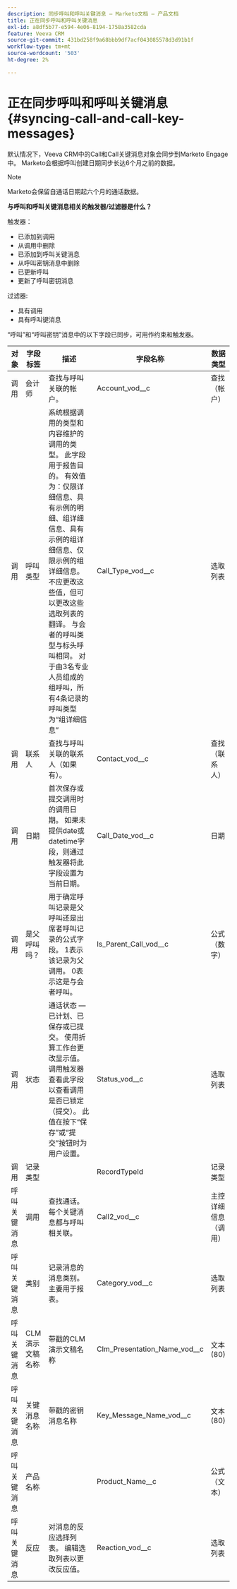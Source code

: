 ```yaml
---
description: 同步呼叫和呼叫关键消息 — Marketo文档 — 产品文档
title: 正在同步呼叫和呼叫关键消息
exl-id: a8df5b77-e594-4e06-8194-1758a3582cda
feature: Veeva CRM
source-git-commit: 431bd258f9a68bbb9df7acf043085578d3d91b1f
workflow-type: tm+mt
source-wordcount: '503'
ht-degree: 2%

---
```


# 正在同步呼叫和呼叫关键消息 {#syncing-call-and-call-key-messages}

默认情况下，Veeva CRM中的Call和Call关键消息对象会同步到Marketo Engage中。 Marketo会根据呼叫创建日期同步长达6个月之前的数据。

>[!NOTE]
>
>Marketo会保留自通话日期起六个月的通话数据。

**与呼叫和呼叫关键消息相关的触发器/过滤器是什么？**

触发器：

* 已添加到调用
* 从调用中删除
* 已添加到呼叫关键消息
* 从呼叫密钥消息中删除
* 已更新呼叫
* 更新了呼叫密钥消息

过滤器:

* 具有调用
* 具有呼叫键消息

“呼叫”和“呼叫密钥”消息中的以下字段已同步，可用作约束和触发器。

<table>
  <colgroup>
    <col>
    <col>
    <col>
    <col>
    <col>
  </colgroup>
  <thead>
    <tr>
      <th>
        对象
      </th>
      <th>
        字段标签
      </th>
      <th>
        描述
      </th>
      <th>
        字段名称
      </th>
      <th>
        数据类型
      </th>
    </tr>
  </thead>
  <tbody>
    <tr>
      <td>调用</td>
      <td>会计师</td>
      <td>查找与呼叫关联的帐户。</td>
      <td>Account_vod__c</td>
      <td>查找（帐户）</td>
    </tr>
    <tr>
      <td>调用</td>
      <td>呼叫类型</td>
      <td>系统根据调用的类型和内容维护的调用的类型。 此字段用于报告目的。 有效值为：仅限详细信息、具有示例的明细、组详细信息、具有示例的组详细信息、仅限示例的组详细信息。 不应更改这些值，但可以更改这些选取列表的翻译。 与会者的呼叫类型与标头呼叫相同。 对于由3名专业人员组成的组呼叫，所有4条记录的呼叫类型为“组详细信息”</td>
      <td>Call_Type_vod__c</td>
      <td>选取列表</td>
    </tr>
    <tr>
     <td>调用</td>
      <td>联系人</td>
      <td>查找与呼叫关联的联系人（如果有）。</td>
      <td>Contact_vod__c</td>
      <td>查找（联系人）</td>
    </tr>
    <tr>
      <td>调用</td>
      <td>日期</td>
      <td>首次保存或提交调用时的调用日期。 如果未提供date或datetime字段，则通过触发器将此字段设置为当前日期。</td>
      <td>Call_Date_vod__c</td>
      <td>日期</td>
    </tr>
    <tr>
      <td>调用</td>
      <td>是父呼叫吗？</td>
      <td>用于确定呼叫记录是父呼叫还是出席者呼叫记录的公式字段。 1表示该记录为父调用。 0表示这是与会者呼叫。</td>
      <td>Is_Parent_Call_vod__c</td>
      <td>公式（数字）</td>
    </tr>
    <tr>
      <td>调用</td>
      <td>状态</td>
      <td>通话状态 — 已计划、已保存或已提交。 使用折算工作台更改显示值。 调用触发器查看此字段以查看调用是否已锁定（提交）。 此值在按下“保存”或“提交”按钮时为用户设置。</td>
      <td>Status_vod__c</td>
      <td>选取列表</td>
    </tr>
    <tr>
      <td>调用</td>
      <td>记录类型</td>
      <td> </td>
      <td>RecordTypeId</td>
      <td>记录类型</td>
    </tr>
    <tr>
      <td>呼叫关键消息</td>
      <td>调用</td>
      <td>查找通话。 每个关键消息都与呼叫相关联。</td>
      <td>Call2_vod__c</td>
      <td>主控详细信息（调用）</td>
    </tr>
    <tr>
      <td>呼叫关键消息</td>
      <td>类别</td>
      <td>记录消息的消息类别。 主要用于报表。</td>
      <td>Category_vod__c</td>
      <td>选取列表</td>
    </tr>
    <tr>
      <td>呼叫关键消息</td>
      <td>CLM演示文稿名称</td>
      <td>带戳的CLM演示文稿名称</td>
      <td>Clm_Presentation_Name_vod__c</td>
      <td>文本(80)</td>
    </tr>
    <tr>
      <td>呼叫关键消息</td>
      <td>关键消息名称</td>
      <td>带戳的密钥消息名称</td>
      <td>Key_Message_Name_vod__c</td>
      <td>文本(80)</td>
    </tr>
    <tr>
      <td>呼叫关键消息</td>
      <td>产品名称</td>
      <td> </td>
      <td>Product_Name__c</td>
      <td>公式（文本）</td>
    </tr>
    <tr>
      <td>呼叫关键消息</td>
      <td>反应</a>
      </td>
      <td>对消息的反应选择列表。 编辑选取列表以更改反应值。</td>
      <td>Reaction_vod__c</td>
      <td>选取列表</td>
    </tr>
  </tbody>
</table>

